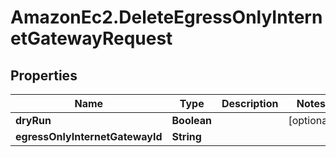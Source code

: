 # AmazonEc2.DeleteEgressOnlyInternetGatewayRequest

## Properties

Name | Type | Description | Notes
------------ | ------------- | ------------- | -------------
**dryRun** | **Boolean** |  | [optional] 
**egressOnlyInternetGatewayId** | **String** |  | 


